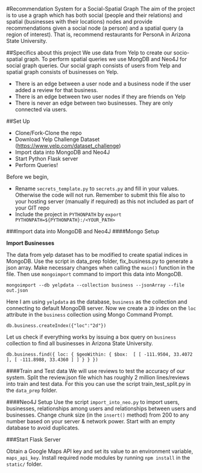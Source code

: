 #Recommendation System for a Social-Spatial Graph
The aim of the project is to use a graph which has both social (people and their relations) 
and spatial (businesses with their locations) nodes and provide recommendations given a social node (a person) 
and a spatial query (a region of interest). That is, recommend restaurants for PersonA in Arizona State University.

##Specifics about this project
We use data from Yelp to create our socio-spatial graph. To perform spatial queries we use MongDB and 
Neo4J for social graph queries. Our social graph consists of users from Yelp and spatial graph consists of
businesses on Yelp. 

- There is an edge between a user node and a business node if the user added a review for that business.
- There is an edge between two user nodes if they are friends on Yelp
- There is never an edge between two businesses. They are only connected via users.

##Set Up
- Clone/Fork-Clone the repo
- Download Yelp Challenge Dataset (https://www.yelp.com/dataset_challenge)
- Import data into MongoDB and Neo4J
- Start Python Flask server
- Perform Queries!

Before we begin,

- Rename `secrets_template.py` to `secrets.py` and fill in your values. Otherwise the code
will not run. Remember to submit this file also to your hosting server (manually if required)
as this not included as part of your GIT repo
- Include the project in `PYTHONPATH` by `export PYTHONPATH=${PYTHONPATH}:/<YOUR_PATH>`

###Import data into MongoDB and Neo4J
####Mongo Setup

**Import Businesses**

The data from yelp dataset has to be modified to create spatial indices in MongoDB. Use the script in
data_prep folder, fix_business.py to generate a json array. Make necessary changes when calling the `main()` function 
in the file. Then use `mongoimport` command to import this data into MongoDB.

`mongoimport --db yelpdata --collection business --jsonArray --file out.json`

Here I am using `yelpdata` as the database, `business` as the collection and connecting to default MongoDB server.
Now we create a `2D` index on the `loc` attribute in the `business` collection using Mongo Command Prompt.

`db.business.createIndex({"loc":"2d"})`

Let us check if everything works by issuing a box query on `business` collection to find all businesses in Arizona State University.

`db.business.find({
    loc: { $geoWithin: { $box:  [ [ -111.9504, 33.4072 ], [ -111.8988, 33.4360 ] ] } }
})`


####Train and Test data
We will use reviews to test the accuracy of our system. Split the review.json file which has roughly 2 million
lines/reviews into train and test data. For this you can use the script train_test_split.py in the `data_prep` folder.

####Neo4J Setup
Use the script `import_into_neo.py` to import users, businesses, relationships among users and 
relationships between users and businesses. Change chunk size (in the `insert()` method) from 200 
to any number based on your server & network power. Start with an empty database to avoid duplicates. 


###Start Flask Server

Obtain a Google Maps API key and set its value to an environment variable, `maps_api_key`. Install required node
modules by running `npm install` in the `static/` folder.